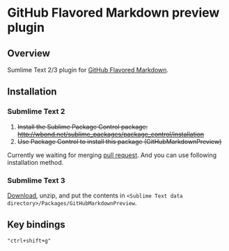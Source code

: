 # GitHub Flavored Markdown preview plugin

## Overview

Sumlime Text 2/3 plugin for [GitHub Flavored Markdown](http://github.github.com/github-flavored-markdown/).

## Installation

### Submlime Text 2

1. <del>Install the Sublime Package Control package: <http://wbond.net/sublime_packages/package_control/installation></del>
2. <del>Use Package Control to install this package (GitHubMarkdownPreview)</del>

Currently we waiting for merging [pull request](https://github.com/wbond/package_control_channel/pull/1282).
And you can use following installation method.

### Submlime Text 3

[Download](https://github.com/dotCypress/GitHubMarkdownPreview/archive/master.zip), unzip, and put the contents in `<Sublime Text data directory>/Packages/GitHubMarkdownPreview`.

## Key bindings

`"ctrl+shift+g"`
